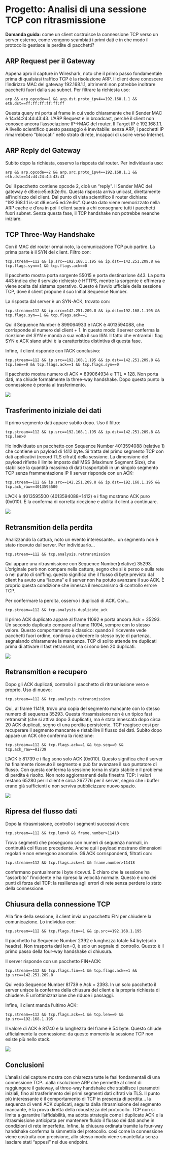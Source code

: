 # Progetto: Analisi di una sessione TCP con ritrasmissione

**Domanda guida:** come un client costruisce la connessione TCP verso un server esterno, come vengono scambiati i primi dati e in che modo il protocollo gestisce le perdite di pacchetti?


## ARP Request per il Gateway

Appena apro il capture in Wireshark, noto che il primo passo fondamentale prima di qualsiasi traffico TCP è la risoluzione ARP. Il client deve conoscere l’indirizzo MAC del gateway 192.168.1.1, altrimenti non potrebbe inoltrare pacchetti fuori dalla sua subnet. Per filtrare la richiesta uso:

`arp && arp.opcode==1 && arp.dst.proto_ipv4==192.168.1.1 && eth.dst==ff:ff:ff:ff:ff:ff`

Questa query mi porta al frame in cui vedo chiaramente che il Sender MAC è 14\:d4:24:4d:43:43. L’ARP Request è in broadcast, perché il client non conosce ancora l’associazione IP→MAC del router. Il Target IP è 192.168.1.1. A livello scientifico questo passaggio è inevitabile: senza ARP, i pacchetti IP rimarrebbero “bloccati” nello strato di rete, incapaci di uscire verso Internet.


## ARP Reply del Gateway

Subito dopo la richiesta, osservo la risposta dal router. Per individuarla uso:

`arp && arp.opcode==2 && arp.src.proto_ipv4==192.168.1.1 && eth.dst==14:d4:24:4d:43:43`

Qui il pacchetto contiene opcode 2, cioè un “reply”. Il Sender MAC del gateway è d8\:ec\:e5\:ed:2e:9c. Questa risposta arriva unicast, direttamente all’indirizzo del client. Dal punto di vista scientifico il router dichiara: “192.168.1.1 is-at d8\:ec\:e5\:ed:2e:9c”. Questo dato viene memorizzato nella ARP cache e d’ora in poi il client saprà a chi consegnare tutti i pacchetti fuori subnet. Senza questa fase, il TCP handshake non potrebbe neanche iniziare.


## TCP Three-Way Handshake

Con il MAC del router ormai noto, la comunicazione TCP può partire. La prima parte è il SYN del client. Filtro con:

`tcp.stream==112 && ip.src==192.168.1.195 && ip.dst==142.251.209.8 && tcp.flags.syn==1 && tcp.flags.ack==0`

Il pacchetto mostra porta sorgente 55015 e porta destinazione 443. La porta 443 indica che il servizio richiesto è HTTPS, mentre la sorgente è effimera e viene scelta dal sistema operativo. Questo è l’avvio ufficiale della sessione TCP, dove il client propone il suo Initial Sequence Number.

La risposta dal server è un SYN-ACK, trovato con:

`tcp.stream==112 && ip.src==142.251.209.8 && ip.dst==192.168.1.195 && tcp.flags.syn==1 && tcp.flags.ack==1`

Qui il Sequence Number è 899064933 e l’ACK è 4013594088, che corrisponde al numero del client + 1. In questo modo il server conferma la ricezione del SYN e manda a sua volta il suo ISN. Il fatto che entrambi i flag SYN e ACK siano attivi è la caratteristica distintiva di questa fase.

Infine, il client risponde con l’ACK conclusivo:

`tcp.stream==112 && ip.src==192.168.1.195 && ip.dst==142.251.209.8 && tcp.len==0 && tcp.flags.ack==1 && tcp.flags.syn==0`

Il pacchetto mostra numero di ACK = 899064934 e TTL = 128. Non porta dati, ma chiude formalmente la three-way handshake. Dopo questo punto la connessione è pronta al trasferimento.
 
![ ](../images/tcp_retransmition/15.png)


## Trasferimento iniziale dei dati

Il primo segmento dati appare subito dopo. Uso il filtro:

`tcp.stream==112 && ip.src==192.168.1.195 && ip.dst==142.251.209.8 && tcp.len>0`

Ho individuato un pacchetto con Sequence Number 4013594088 (relative 1) che contiene un payload di 1412 byte.
Si tratta del primo segmento TCP con dati applicativi (record TLS cifrati) della sessione.
La dimensione del payload riflette il limite imposto dall’MSS (Maximum Segment Size), che stabilisce la quantità massima di dati trasportabili in un singolo segmento TCP senza frammentazione IP
Il server risponde con un ACK: 

`tcp.stream==112 && ip.src==142.251.209.8 && ip.dst==192.168.1.195 && tcp.ack_raw==4013595500`

L’ACK è 4013595500 (4013594088+1412) e i flag mostrano ACK puro (0x010). È la conferma di corretta ricezione e abilita il client a continuare.

 
![ ](../images/tcp_retransmition/16.png)




## Retransmition della perdita

Analizzando la cattura, noto un evento interessante... un segmento non è stato ricevuto dal server. Per individuarlo...

`tcp.stream==112 && tcp.analysis.retransmission`

Qui appare una ritrasmissione con Sequence Number(relative) 35293. L’originale però non compare nella cattura, segno che si è perso o sulla rete o nel punto di sniffing. questo significa che il flusso di byte previsto dal client ha avuto una “lacuna” e il server non ha potuto avanzare il suo ACK. È proprio questa condizione che innesca il meccanismo di controllo errore TCP.

Per confermare la perdita, osservo i duplicati di ACK. Con...

`tcp.stream==112 && tcp.analysis.duplicate_ack`

Il primo ACK duplicato appare al frame 11092 e porta ancora Ack = 35293. Un secondo duplicato compare al frame 11094, sempre con lo stesso valore. Questo comportamento è classico: quando il ricevente vede pacchetti fuori ordine, continua a chiedere lo stesso byte di partenza, segnalando chiaramente la mancanza. TCP di solito attende tre duplicati prima di attivare il fast retransmit, ma ci sono ben 20 duplicati.
 
![ ](../images/tcp_retransmition/17.png)


## Retransmition e recupero

Dopo gli ACK duplicati, controllo il pacchetto di ritrasmissione vero e proprio. Uso di nuovo:

`tcp.stream==112 && tcp.analysis.retransmission`

Qui, al frame 11418, trovo una copia del segmento mancante con lo stesso numero di sequenza 35293. Questa ritrasmissione non è un tipico fast retransmit (che si attiva dopo 3 duplicati), ma è stata innescata dopo circa 20 ACK duplicati, segno di una perdita persistente. TCP reagisce così per recuperare il segmento mancante e ristabilire il flusso dei dati.
Subito dopo appare un ACK che conferma la ricezione:

`tcp.stream==112 && tcp.flags.ack==1 && tcp.seq==0 && tcp.ack_raw==81739`

L’ACK è 81739 e i flag sono solo ACK (0x010). Questo significa che il server ha finalmente ricevuto il segmento e può far avanzare il suo puntatore di flusso. Con questa conferma la sessione torna in stato stabile e il problema di perdita è risolto. 
Non noto aggiornamenti della finestra TCP: i valori restano 65280 per il client e circa 267776 per il server, segno che i buffer erano già sufficienti e non serviva pubblicizzare nuovo spazio.

 
![ ](../images/tcp_retransmition/18.png)

## Ripresa del flusso dati

Dopo la ritrasmissione, controllo i segmenti successivi con:

`tcp.stream==112 && tcp.len>0 && frame.number>11418`

Trovo segmenti che proseguono con numeri di sequenza normali, in continuità col flusso precedente. Anche qui i payload mostrano dimensioni regolari e non emergono anomalie. Gli ACK corrispondenti, filtrati con:

`tcp.stream==112 && tcp.flags.ack==1 && frame.number>11418`

confermano puntualmente i byte ricevuti. È chiaro che la sessione ha “assorbito” l’incidente e ha ripreso la velocità normale. Questo è uno dei punti di forza del TCP: la resilienza agli errori di rete senza perdere lo stato della connessione.


## Chiusura della connessione TCP

Alla fine della sessione, il client invia un pacchetto FIN per chiudere la comunicazione. Lo individuo con:

`tcp.stream==112 && tcp.flags.fin==1 && ip.src==192.168.1.195`

Il pacchetto ha Sequence Number 2392 e lunghezza totale 54 byte(solo headrs). Non trasporta dati len=0, è solo un segnale di controllo. Questo è il primo passo della four-way handshake di chiusura.

Il server risponde con un pacchetto FIN+ACK:

`tcp.stream==112 && tcp.flags.fin==1 && tcp.flags.ack==1 && ip.src==142.251.209.8`

Qui vedo Sequence Number 81739 e Ack = 2393. In un solo pacchetto il server unisce la conferma della chiusura del client e la propria richiesta di chiudere. È un’ottimizzazione che riduce i passaggi.

Infine, il client manda l’ultimo ACK:

`tcp.stream==112 && tcp.flags.ack==1 && tcp.len==0 && ip.src==192.168.1.195`

Il valore di ACK è 81740 e la lunghezza del frame è 54 byte. Questo chiude ufficialmente la connessione: da questo momento la sessione TCP non esiste più nello stack.
 
![ ](../images/tcp_retransmition/19.png)


## Conclusioni

L’analisi del capture mostra con chiarezza tutte le fasi fondamentali di una connessione TCP...dalla risoluzione ARP che permette al client di raggiungere il gateway, al three-way handshake che stabilisce i parametri iniziali, fino al trasferimento dei primi segmenti dati cifrati via TLS.
Il punto più interessante è il comportamento di TCP in presenza di perdita... la sequenza di venti ACK duplicati, seguita dalla ritrasmissione del segmento mancante, è la prova diretta della robustezza del protocollo. TCP non si limita a garantire l’affidabilità, ma adotta strategie come i duplicate ACK e la ritrasmissione anticipata per mantenere fluido il flusso dei dati anche in condizioni di rete imperfette.
Infine, la chiusura ordinata tramite la four-way handshake conferma la simmetria del protocollo. così come la connessione viene costruita con precisione, allo stesso modo viene smantellata senza lasciare stati “appesi” nei due endpoint.


